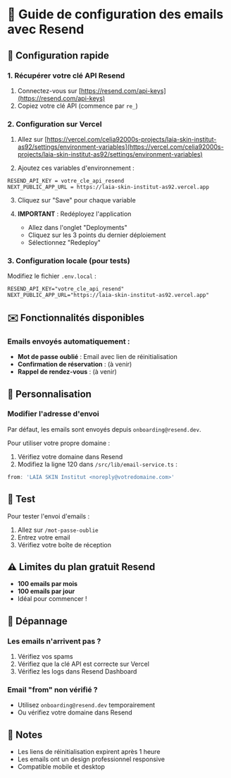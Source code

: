 # 📧 Guide de configuration des emails avec Resend

## 🚀 Configuration rapide

### 1. Récupérer votre clé API Resend
1. Connectez-vous sur [https://resend.com/api-keys](https://resend.com/api-keys)
2. Copiez votre clé API (commence par `re_`)

### 2. Configuration sur Vercel

1. Allez sur [https://vercel.com/celia92000s-projects/laia-skin-institut-as92/settings/environment-variables](https://vercel.com/celia92000s-projects/laia-skin-institut-as92/settings/environment-variables)

2. Ajoutez ces variables d'environnement :

```
RESEND_API_KEY = votre_cle_api_resend
NEXT_PUBLIC_APP_URL = https://laia-skin-institut-as92.vercel.app
```

3. Cliquez sur "Save" pour chaque variable

4. **IMPORTANT** : Redéployez l'application
   - Allez dans l'onglet "Deployments"
   - Cliquez sur les 3 points du dernier déploiement
   - Sélectionnez "Redeploy"

### 3. Configuration locale (pour tests)

Modifiez le fichier `.env.local` :
```env
RESEND_API_KEY="votre_cle_api_resend"
NEXT_PUBLIC_APP_URL="https://laia-skin-institut-as92.vercel.app"
```

## ✉️ Fonctionnalités disponibles

### Emails envoyés automatiquement :
- **Mot de passe oublié** : Email avec lien de réinitialisation
- **Confirmation de réservation** : (à venir)
- **Rappel de rendez-vous** : (à venir)

## 🎨 Personnalisation

### Modifier l'adresse d'envoi

Par défaut, les emails sont envoyés depuis `onboarding@resend.dev`.

Pour utiliser votre propre domaine :
1. Vérifiez votre domaine dans Resend
2. Modifiez la ligne 120 dans `/src/lib/email-service.ts` :
```typescript
from: 'LAIA SKIN Institut <noreply@votredomaine.com>'
```

## 🧪 Test

Pour tester l'envoi d'emails :
1. Allez sur `/mot-passe-oublie`
2. Entrez votre email
3. Vérifiez votre boîte de réception

## ⚠️ Limites du plan gratuit Resend

- **100 emails par mois**
- **100 emails par jour**
- Idéal pour commencer !

## 🔧 Dépannage

### Les emails n'arrivent pas ?
1. Vérifiez vos spams
2. Vérifiez que la clé API est correcte sur Vercel
3. Vérifiez les logs dans Resend Dashboard

### Email "from" non vérifié ?
- Utilisez `onboarding@resend.dev` temporairement
- Ou vérifiez votre domaine dans Resend

## 📝 Notes

- Les liens de réinitialisation expirent après 1 heure
- Les emails ont un design professionnel responsive
- Compatible mobile et desktop